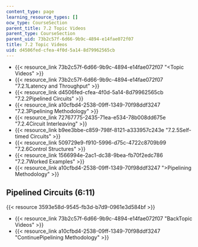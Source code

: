```yaml
---
content_type: page
learning_resource_types: []
ocw_type: CourseSection
parent_title: 7.2 Topic Videos
parent_type: CourseSection
parent_uid: 73b2c57f-6d66-9b9c-4894-e14fae072f07
title: 7.2 Topic Videos
uid: d4506fed-cfea-4f0d-5a14-8d79962565cb
---
```


*   {{< resource_link 73b2c57f-6d66-9b9c-4894-e14fae072f07 "\<Topic Videos" >}}
*   {{< resource_link 73b2c57f-6d66-9b9c-4894-e14fae072f07 "7.2.1Latency and Throughput" >}}
*   {{< resource_link d4506fed-cfea-4f0d-5a14-8d79962565cb "7.2.2Pipelined Circuits" >}}
*   {{< resource_link a10cfbd4-2538-09ff-1349-70f98ddf3247 "7.2.3Pipelining Methodology" >}}
*   {{< resource_link 72767775-2435-71ea-e534-78b008dd675e "7.2.4Circuit Interleaving" >}}
*   {{< resource_link b9ee3bbe-c859-798f-8121-a333957c243e "7.2.5Self-timed Circuits" >}}
*   {{< resource_link 509729e9-f910-5996-d75c-4722c8709b99 "7.2.6Control Structures" >}}
*   {{< resource_link 1566994e-2ac1-dc38-9bea-fb70f2edc786 "7.2.7Worked Examples" >}}
*   {{< resource_link a10cfbd4-2538-09ff-1349-70f98ddf3247 "\>Pipelining Methodology" >}}

Pipelined Circuits (6:11)
-------------------------

{{< resource 3593e58d-9545-fb3d-b7d9-0961e3d584bf >}}

*   {{< resource_link 73b2c57f-6d66-9b9c-4894-e14fae072f07 "BackTopic Videos" >}}
*   {{< resource_link a10cfbd4-2538-09ff-1349-70f98ddf3247 "ContinuePipelining Methodology" >}}